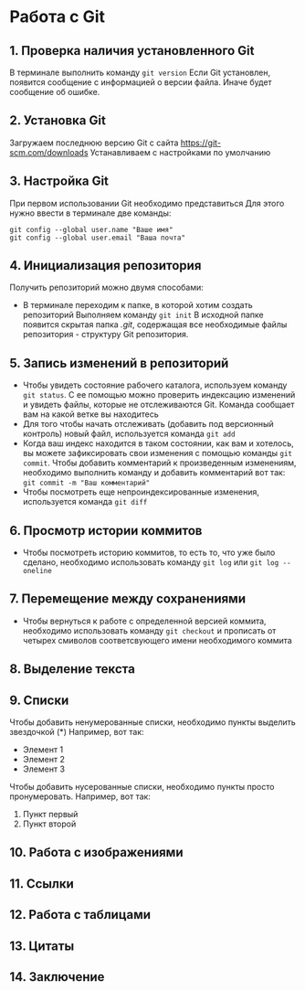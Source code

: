 # Работа с Git
## 1.  Проверка наличия установленного Git
В терминале выполнить команду `git version`
Если Git установлен, появится сообщение с информацией о версии файла. Иначе будет сообщение об ошибке.

## 2. Установка Git
Загружаем последнюю версию Git с сайта https://git-scm.com/downloads
Устанавливаем с настройками по умолчанию

## 3. Настройка Git
При первом использовании Git необходимо представиться
Для этого нужно ввести в терминале две команды:
```
git config --global user.name "Ваше имя"
git config --global user.email "Ваша почта"
```
## 4. Инициализация репозитория
Получить репозиторий можно двумя способами:
* В терминале переходим к папке, в которой хотим создать репозиторий
Выполняем команду `git init`
В исходной папке появится скрытая папка *.git*, содержащая все необходимые файлы репозитория - структуру Git репозитория.

## 5. Запись изменений в репозиторий
* Чтобы увидеть состояние рабочего каталога, используем команду `git status`. С ее помощью можно проверить индексацию изменений и увидеть файлы, которые не отслеживаются Git.  Команда сообщает вам на какой ветке вы находитесь
* Для того чтобы начать отслеживать (добавить под версионный контроль) новый файл, используется команда `git add`
* Когда ваш индекс находится в таком состоянии, как вам и хотелось, вы можете зафиксировать свои изменения с помощью команды `git commit`. Чтобы добавить комментарий к произведенным изменениям, необходимо выполнить команду и добавить комментарий вот так: `git commit -m "Ваш комментарий"`
* Чтобы посмотреть еще непроиндексированные изменения, используется команда `git diff`

## 6. Просмотр истории коммитов
* Чтобы посмотреть историю коммитов, то есть то, что уже было сделано, необходимо использовать команду `git log` или `git log --oneline`

## 7. Перемещение между сохранениями
* Чтобы вернуться к работе с определенной версией коммита, необходимо использовать команду `git checkout` и прописать от четырех смиволов соответсвующего имени необходимого коммита

## 8. Выделение текста

## 9. Списки
Чтобы добавить ненумерованные списки, необходимо пункты выделить звездочкой (*) Например, вот так:
* Элемент 1
* Элемент 2
* Элемент 3

Чтобы добавить нусерованные списки, необходимо пункты просто пронумеровать. Например, вот так:
1. Пункт первый
2. Пункт второй

## 10. Работа с изображениями

## 11. Ссылки

## 12. Работа с таблицами

## 13. Цитаты

## 14. Заключение

